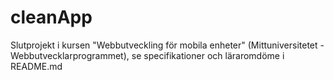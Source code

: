 # cleanApp
Slutprojekt i kursen "Webbutveckling för mobila enheter" (Mittuniversitetet - Webbutvecklarprogrammet), se specifikationer och läraromdöme i README.md
